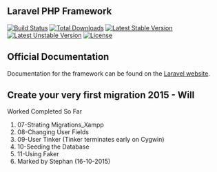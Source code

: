 ## Laravel PHP Framework

[![Build Status](https://travis-ci.org/laravel/framework.svg)](https://travis-ci.org/laravel/framework)
[![Total Downloads](https://poser.pugx.org/laravel/framework/d/total.svg)](https://packagist.org/packages/laravel/framework)
[![Latest Stable Version](https://poser.pugx.org/laravel/framework/v/stable.svg)](https://packagist.org/packages/laravel/framework)
[![Latest Unstable Version](https://poser.pugx.org/laravel/framework/v/unstable.svg)](https://packagist.org/packages/laravel/framework)
[![License](https://poser.pugx.org/laravel/framework/license.svg)](https://packagist.org/packages/laravel/framework)


## Official Documentation

Documentation for the framework can be found on the [Laravel website](http://laravel.com/docs).

## Create your very first migration 2015 - Will

Worked Completed So Far

1. 07-Strating Migrations_Xampp
2. 08-Changing User Fields
3. 09-User Tinker (Tinker terminates early on Cygwin)
4. 10-Seeding the Database
5. 11-Using Faker
6. Marked by Stephan (16-10-2015)